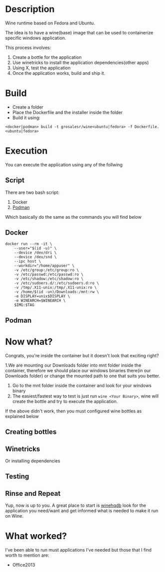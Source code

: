 # Description

Wine runtime based on Fedora and Ubuntu. 

The idea is to have a wine(base) image that can be used to containerize specific windows application. 

This process involves:

1. Create a bottle for the application
1. Use winetricks to install the application dependencies(other apps)
1. Using X, test the application 
1. Once the application works, build and ship it.

# Build

* Create a folder
* Place the Dockerfile and the installer inside the folder
* Build it using:
```
<docker|podman> build -t grosalesr/wine<ubuntu|fedora> -f Dockerfile.<ubuntu|fedora>
```

# Execution

You can execute the application using any of the follwing

## Script

There are two bash script:

1. Docker
1. [Podman](https://fedoramagazine.org/running-containers-with-podman/)

Which basically do the same as the commands you will find below

## Docker

```
docker run --rm -it \
    --user="$(id -u)" \
    --device /dev/dri \
    --device /dev/snd \
    --ipc host \
    --workdir="/home/appuser" \
    -v /etc/group:/etc/group:ro \
    -v /etc/passwd:/etc/passwd:ro \
    -v /etc/shadow:/etc/shadow:ro \
    -v /etc/sudoers.d/:/etc/sudoers.d:ro \
    -v /tmp/.X11-unix:/tmp/.X11-unix:ro \
    -v /home/$(id -un)/Downloads:/mnt:rw \
    -e DISPLAY=unix$DISPLAY \
    -e WINEARCH=$WINEARCH \
    $IMG:$TAG
```

## Podman

# Now what?

Congrats, you're inside the container but it doesn't look that exciting right?

1.We are mounting our Downloads folder into mnt folder inside the container, therefore we should place our windows binaries there(in our Downloads folder) or change the mounted path to one that suits you better.
1. Go to the mnt folder inside the container and look for your windows binary
1. The easiest/fastest way to test is just run `wine <Your Binary>`, wine will create the bottle and try to execute the application.

If the above didn't work, then you must configured wine bottles as explained below


## Creating bottles

## Winetricks

Or installing dependencies

## Testing

## Rinse and Repeat

Yup, now is up to you. A great place to start is [winehqdb](https://appdb.winehq.org/) look for the application you need/want and get informed what is needed to make it run on Wine.

# What worked?

I've been able to run must applications I've needed but those that I find worth to mention are:

* Office2013

